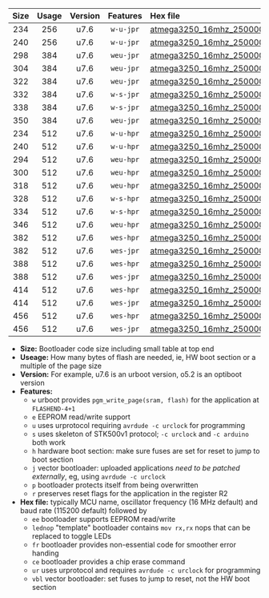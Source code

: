 |Size|Usage|Version|Features|Hex file|
|:-:|:-:|:-:|:-:|:--|
|234|256|u7.6|`w-u-jpr`|[atmega3250_16mhz_250000bps_ur_vbl.hex](https://raw.githubusercontent.com/stefanrueger/urboot/main//atmega3250_16mhz_250000bps_ur_vbl.hex)|
|240|256|u7.6|`w-u-jpr`|[atmega3250_16mhz_250000bps_lednop_ur_vbl.hex](https://raw.githubusercontent.com/stefanrueger/urboot/main//atmega3250_16mhz_250000bps_lednop_ur_vbl.hex)|
|298|384|u7.6|`weu-jpr`|[atmega3250_16mhz_250000bps_ee_ur_vbl.hex](https://raw.githubusercontent.com/stefanrueger/urboot/main//atmega3250_16mhz_250000bps_ee_ur_vbl.hex)|
|304|384|u7.6|`weu-jpr`|[atmega3250_16mhz_250000bps_ee_lednop_ur_vbl.hex](https://raw.githubusercontent.com/stefanrueger/urboot/main//atmega3250_16mhz_250000bps_ee_lednop_ur_vbl.hex)|
|322|384|u7.6|`weu-jpr`|[atmega3250_16mhz_250000bps_ee_lednop_fr_ur_vbl.hex](https://raw.githubusercontent.com/stefanrueger/urboot/main//atmega3250_16mhz_250000bps_ee_lednop_fr_ur_vbl.hex)|
|332|384|u7.6|`w-s-jpr`|[atmega3250_16mhz_250000bps_vbl.hex](https://raw.githubusercontent.com/stefanrueger/urboot/main//atmega3250_16mhz_250000bps_vbl.hex)|
|338|384|u7.6|`w-s-jpr`|[atmega3250_16mhz_250000bps_lednop_vbl.hex](https://raw.githubusercontent.com/stefanrueger/urboot/main//atmega3250_16mhz_250000bps_lednop_vbl.hex)|
|350|384|u7.6|`weu-jpr`|[atmega3250_16mhz_250000bps_ee_lednop_fr_ce_ur_vbl.hex](https://raw.githubusercontent.com/stefanrueger/urboot/main//atmega3250_16mhz_250000bps_ee_lednop_fr_ce_ur_vbl.hex)|
|234|512|u7.6|`w-u-hpr`|[atmega3250_16mhz_250000bps_ur.hex](https://raw.githubusercontent.com/stefanrueger/urboot/main//atmega3250_16mhz_250000bps_ur.hex)|
|240|512|u7.6|`w-u-hpr`|[atmega3250_16mhz_250000bps_lednop_ur.hex](https://raw.githubusercontent.com/stefanrueger/urboot/main//atmega3250_16mhz_250000bps_lednop_ur.hex)|
|294|512|u7.6|`weu-hpr`|[atmega3250_16mhz_250000bps_ee_ur.hex](https://raw.githubusercontent.com/stefanrueger/urboot/main//atmega3250_16mhz_250000bps_ee_ur.hex)|
|300|512|u7.6|`weu-hpr`|[atmega3250_16mhz_250000bps_ee_lednop_ur.hex](https://raw.githubusercontent.com/stefanrueger/urboot/main//atmega3250_16mhz_250000bps_ee_lednop_ur.hex)|
|318|512|u7.6|`weu-hpr`|[atmega3250_16mhz_250000bps_ee_lednop_fr_ur.hex](https://raw.githubusercontent.com/stefanrueger/urboot/main//atmega3250_16mhz_250000bps_ee_lednop_fr_ur.hex)|
|328|512|u7.6|`w-s-hpr`|[atmega3250_16mhz_250000bps.hex](https://raw.githubusercontent.com/stefanrueger/urboot/main//atmega3250_16mhz_250000bps.hex)|
|334|512|u7.6|`w-s-hpr`|[atmega3250_16mhz_250000bps_lednop.hex](https://raw.githubusercontent.com/stefanrueger/urboot/main//atmega3250_16mhz_250000bps_lednop.hex)|
|346|512|u7.6|`weu-hpr`|[atmega3250_16mhz_250000bps_ee_lednop_fr_ce_ur.hex](https://raw.githubusercontent.com/stefanrueger/urboot/main//atmega3250_16mhz_250000bps_ee_lednop_fr_ce_ur.hex)|
|382|512|u7.6|`wes-hpr`|[atmega3250_16mhz_250000bps_ee.hex](https://raw.githubusercontent.com/stefanrueger/urboot/main//atmega3250_16mhz_250000bps_ee.hex)|
|382|512|u7.6|`wes-jpr`|[atmega3250_16mhz_250000bps_ee_vbl.hex](https://raw.githubusercontent.com/stefanrueger/urboot/main//atmega3250_16mhz_250000bps_ee_vbl.hex)|
|388|512|u7.6|`wes-hpr`|[atmega3250_16mhz_250000bps_ee_lednop.hex](https://raw.githubusercontent.com/stefanrueger/urboot/main//atmega3250_16mhz_250000bps_ee_lednop.hex)|
|388|512|u7.6|`wes-jpr`|[atmega3250_16mhz_250000bps_ee_lednop_vbl.hex](https://raw.githubusercontent.com/stefanrueger/urboot/main//atmega3250_16mhz_250000bps_ee_lednop_vbl.hex)|
|414|512|u7.6|`wes-hpr`|[atmega3250_16mhz_250000bps_ee_lednop_fr.hex](https://raw.githubusercontent.com/stefanrueger/urboot/main//atmega3250_16mhz_250000bps_ee_lednop_fr.hex)|
|414|512|u7.6|`wes-jpr`|[atmega3250_16mhz_250000bps_ee_lednop_fr_vbl.hex](https://raw.githubusercontent.com/stefanrueger/urboot/main//atmega3250_16mhz_250000bps_ee_lednop_fr_vbl.hex)|
|456|512|u7.6|`wes-hpr`|[atmega3250_16mhz_250000bps_ee_lednop_fr_ce.hex](https://raw.githubusercontent.com/stefanrueger/urboot/main//atmega3250_16mhz_250000bps_ee_lednop_fr_ce.hex)|
|456|512|u7.6|`wes-jpr`|[atmega3250_16mhz_250000bps_ee_lednop_fr_ce_vbl.hex](https://raw.githubusercontent.com/stefanrueger/urboot/main//atmega3250_16mhz_250000bps_ee_lednop_fr_ce_vbl.hex)|

- **Size:** Bootloader code size including small table at top end
- **Useage:** How many bytes of flash are needed, ie, HW boot section or a multiple of the page size
- **Version:** For example, u7.6 is an urboot version, o5.2 is an optiboot version
- **Features:**
  + `w` urboot provides `pgm_write_page(sram, flash)` for the application at `FLASHEND-4+1`
  + `e` EEPROM read/write support
  + `u` uses urprotocol requiring `avrdude -c urclock` for programming
  + `s` uses skeleton of STK500v1 protocol; `-c urclock` and `-c arduino` both work
  + `h` hardware boot section: make sure fuses are set for reset to jump to boot section
  + `j` vector bootloader: uploaded applications *need to be patched externally*, eg, using `avrdude -c urclock`
  + `p` bootloader protects itself from being overwritten
  + `r` preserves reset flags for the application in the register R2
- **Hex file:** typically MCU name, oscillator frequency (16 MHz default) and baud rate (115200 default) followed by
  + `ee` bootloader supports EEPROM read/write
  + `lednop` "template" bootloader contains `mov rx,rx` nops that can be replaced to toggle LEDs
  + `fr` bootloader provides non-essential code for smoother error handing
  + `ce` bootloader provides a chip erase command
  + `ur` uses urprotocol and requires `avrdude -c urclock` for programming
  + `vbl` vector bootloader: set fuses to jump to reset, not the HW boot section
